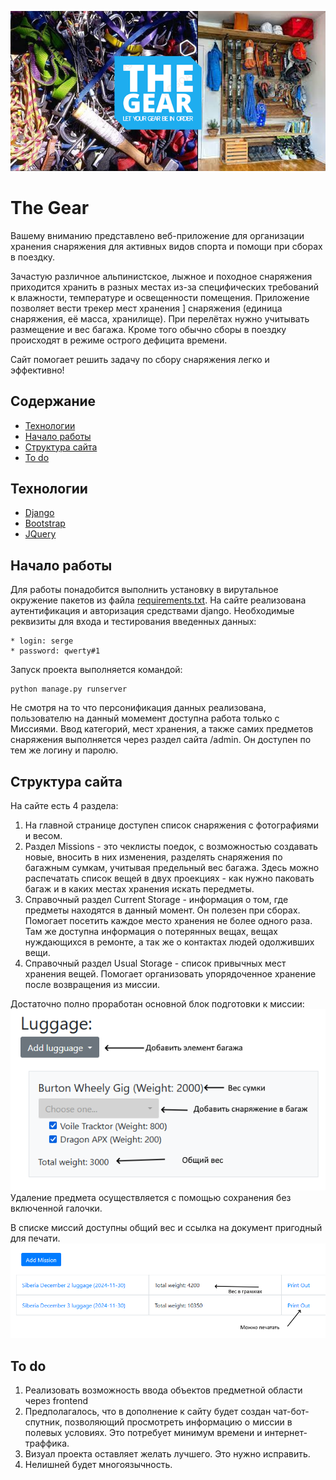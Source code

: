 ![alt text](logomoto.png "The gear")
# The Gear
Вашему вниманию представлено веб-приложение для организации хранения снаряжения для активных видов спорта и помощи 
при сборах в поездку.

Зачастую различное альпинистское, лыжное и походное снаряжения приходится хранить в разных местах из-за специфических 
требований к влажности, температуре и освещенности помещения. Приложение позволяет вести трекер мест хранения ]
снаряжения (единица снаряжения, её масса, хранилище). При перелётах нужно учитывать размещение и вес багажа. Кроме того обычно сборы в поездку происходят в режиме острого дефицита времени. 

Сайт помогает решить задачу по сбору снаряжения легко и эффективно!

## Содержание
- [Технологии](#технологии)
- [Начало работы](#начало-работы)
- [Структура сайта](#cтруктура-сайта)
- [To do](#to-do)

## Технологии
- [Django](https://www.djangoproject.com/)
- [Bootstrap](https://getbootstrap.com/)
- [JQuery](https://jquery.com/)

## Начало работы
Для работы понадобится выполнить установку в вирутальное окружение пакетов из
файла [requirements.txt](requirements.txt).
На сайте реализована аутентификация и авторизация средствами django.
Необходимые реквизиты для входа и тестирования введенных данных:
```
* login: serge 
* password: qwerty#1
```
Запуск проекта выполняется командой:
```
python manage.py runserver
```
Не смотря на то что персонификация данных реализована, пользователю 
на данный момемент доступна работа только с Миссиями. Ввод категорий, 
мест хранения, а также самих предметов снаряжения выполняется через раздел
сайта /admin. Он доступен по тем же логину и паролю.

## Структура сайта
На сайте есть 4 раздела:
1. На главной странице доступен список снаряжения с фотографиями и весом.
2. Раздел Missions - это чеклисты поедок, с возможностью создавать 
новые, вносить в них изменения, разделять снаряжения по багажным сумкам, 
учитывая предельный вес багажа. Здесь можно распечатать список вещей в 
двух проекциях - как нужно паковать багаж и в каких местах хранения искать 
передметы.
3. Справочный раздел Current Storage -  информация о том, где предметы 
находятся в данный момент. Он полезен при сборах. Помогает посетить каждое 
место хранения не более одного раза. Там же доступна информация о потерянных
вещах, вещах нуждающихся в ремонте, а так же о контактах людей одолживших вещи.
4. Справочный раздел Usual Storage - список привычных мест хранения вещей.
Помогает организовать упорядоченное хранение после возвращения из миссии.

Достаточно полно проработан основной блок подготовки к миссии:
![alt text](screen1.png "mission_view")\
Удаление предмета осуществляется с помощью сохранения без включенной галочки.

В списке миссий доступны  общий вес и ссылка на документ пригодный для печати.
![alt text](screen2.png "mission_list")


## To do
1. Реализовать возможность ввода объектов предметной области через frontend
2. Предполагалось, что в дополнение к сайту будет создан чат-бот-спутник, позволяющий 
просмотреть информацию о миссии в полевых условиях. Это потребует минимум времени 
и интернет-траффика.
3. Визуал проекта оставляет желать лучшего. Это нужно исправить.
4. Нелишней будет многоязычность.


   


